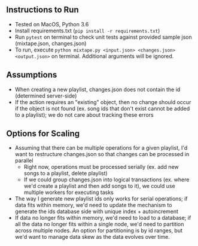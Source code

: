 ## Instructions to Run
- Tested on MacOS, Python 3.6
- Install requirements.txt (`pip install -r requirements.txt`)
- Run `pytest` on terminal to check unit tests against provided sample json (mixtape.json, changes.json)
- To run, execute `python mixtape.py <input.json> <changes.json> <output.json>` on terminal. Additional arguments will be ignored.

## Assumptions
- When creating a new playlist, changes.json does not contain the id (determined server-side)
- If the action requires an "existing" object, then no change should occur if the object is not found (ex. song ids that don't exist cannot be added to a playlist); we do not care about tracking these errors

## Options for Scaling
- Assuming that there can be multiple operations for a given playlist, I'd want to restructure changes.json so that changes can be processed in parallel
  - Right now, operations must be processed serially (ex. add new songs to a playlist, delete playlist)
  - If we could group changes.json into logical transactions (ex. where we'd create a playlist and then add songs to it), we could use multiple workers for executing tasks
- The way I generate new playlist ids only works for serial operations; if data fits within memory, we'd need to update the mechanism to generate the ids database side with unique index + autoincrement
- If data no longer fits within memory, we'd need to load to a database; if all the data no longer fits within a single node, we'd need to partition across multiple nodes. An option for partitioning is by id ranges, but we'd want to manage data skew as the data evolves over time.
